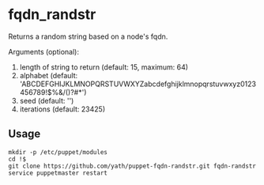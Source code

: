 # fqdn_randstr
Returns a random string based on a node's fqdn.

Arguments (optional):

1. length of string to return (default: 15, maximum: 64)
2. alphabet (default: 'ABCDEFGHIJKLMNOPQRSTUVWXYZabcdefghijklmnopqrstuvwxyz0123456789!$%&/()?#*')
3. seed (default: '')
4. iterations (default: 23425)

## Usage
    mkdir -p /etc/puppet/modules
    cd !$
    git clone https://github.com/yath/puppet-fqdn-randstr.git fqdn-randstr
    service puppetmaster restart
